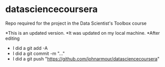 # datasciencecoursera
Repo required for the project in the Data Scientist's Toolbox course

*This is an updated version.
*It was updated on my local machine.
*After editing
*   I did a git add -A
*   I did a git commit -m "..."
*   I did a git push "https://github.com/johnarmour/datasciencecoursera"

